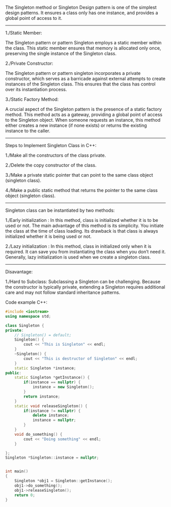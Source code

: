 The Singleton method or Singleton Design pattern is one of the simplest design patterns. It ensures a class only has one instance, and provides a global point of access to it.

--------------------------------------------------------------------------------------------------------------------

1./Static Member:

The Singleton pattern or pattern Singleton employs a static member within the class. This static member ensures that memory is allocated only once, preserving the single instance of the Singleton class.

2./Private Constructor:

The Singleton pattern or pattern singleton incorporates a private constructor, which serves as a barricade against external attempts to create instances of the Singleton class. This ensures that the class has control over its instantiation process.

3./Static Factory Method:

A crucial aspect of the Singleton pattern is the presence of a static factory method. This method acts as a gateway, providing a global point of access to the Singleton object.
When someone requests an instance, this method either creates a new instance (if none exists) or returns the existing instance to the caller.

--------------------------------------------------------------------------------------------------------------------
Steps to Implement Singleton Class in C++:

1./Make all the constructors of the class private.

2./Delete the copy constructor of the class.

3./Make a private static pointer that can point to the same class object (singleton class).

4./Make a public static method that returns the pointer to the same class object (singleton class).

--------------------------------------------------------------------------------------------------------------------

Singleton class can be instantiated by two methods:

1./Early initialization : In this method, class is initialized whether it is to be used or not. The main advantage of this method is its simplicity. You initiate the class at the time of class loading. 
Its drawback is that class is always initialized whether it is being used or not.

2./Lazy initialization : In this method, class in initialized only when it is required. It can save you from instantiating the class when you don’t need it. Generally, lazy initialization is used when we create a singleton class.

--------------------------------------------------------------------------------------------------------------------

Disavantage:

1./Hard to Subclass: Subclassing a Singleton can be challenging. Because the constructor is typically private, extending a Singleton requires additional care and may not follow standard inheritance patterns.

Code example C++:
```C++
#include <iostream>
using namespace std;

class Singleton {
private:
    // Singleton() = default;
    Singleton() {
        cout << "This is Singleton" << endl;
    }
    ~Singleton() {
        cout << "This is destructor of Singleton" << endl;
    }
    static Singleton *instance;
public:
    static Singleton *getInstance() {
        if(instance == nullptr) {
            instance = new Singleton();
        }
        return instance;
    }
    static void releaseSingleton() {
        if(instance != nullptr) {
            delete instance;
            instance = nullptr;
        }
    }
    void do_something() {
        cout << "Doing something" << endl;
    }

};
Singleton *Singleton::instance = nullptr;


int main()
{
    Singleton *obj1 = Singleton::getInstance();
    obj1->do_something();
    obj1->releaseSingleton();
    return 0;
}
```
